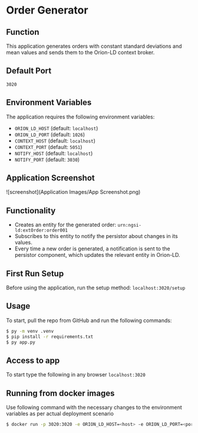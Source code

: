 # Order Generator

## Function
This application generates orders with constant standard deviations and mean values and sends them to the Orion-LD context broker.

## Default Port
`3020`

## Environment Variables
The application requires the following environment variables:

- `ORION_LD_HOST` (default: `localhost`)
- `ORION_LD_PORT` (default: `1026`)
- `CONTEXT_HOST` (default: `localhost`)
- `CONTEXT_PORT` (default: `5051`)
- `NOTIFY_HOST` (default: `localhost`)
- `NOTIFY_PORT` (default: `3030`)

## Application Screenshot
![screenshot](Application Images/App Screenshot.png)

## Functionality
- Creates an entity for the generated order: `urn:ngsi-ld:extOrder:order001`
- Subscribes to this entity to notify the persistor about changes in its values.
- Every time a new order is generated, a notification is sent to the persistor component, which updates the relevant entity in Orion-LD.

## First Run Setup
Before using the application, run the setup method:
`localhost:3020/setup`

## Usage
To start, pull the repo from GitHub and run the following commands:

```sh
$ py -m venv .venv
$ pip install -r requirements.txt
$ py app.py
```
## Access to app
To start type the following in any browser
`localhost:3020`

## Running from docker images
Use following command with the necessary changes to the environment variables as per actual deployment scenario

```sh
$ docker run -p 3020:3020 -e ORION_LD_HOST=<host> -e ORION_LD_PORT=<port> -e CONTEXT_HOST=<host> -e CONTEXT_PORT=<port> -e NOTIFY_HOST=<host> -e NOTIFY_PORT=<port> danny0117/aeros-dog:1.0.0
```



